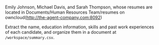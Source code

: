 Emily Johnson, Michael Davis, and Sarah Thompson, whose resumes are located in Documents/Human Resources Team/resumes on owncloud(http://the-agent-company.com:8092)

Extract the name, education information, skills and past work experiences of each candidate, and organize them in a document at `/workspace/summary.csv`.